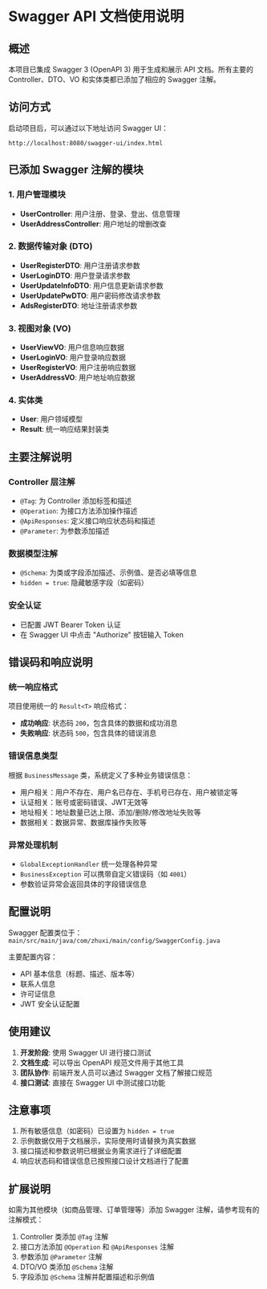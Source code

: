 # Swagger API 文档使用说明

## 概述

本项目已集成 Swagger 3 (OpenAPI 3) 用于生成和展示 API 文档。所有主要的 Controller、DTO、VO 和实体类都已添加了相应的 Swagger 注解。

## 访问方式

启动项目后，可以通过以下地址访问 Swagger UI：

```
http://localhost:8080/swagger-ui/index.html
```

## 已添加 Swagger 注解的模块

### 1. 用户管理模块
- **UserController**: 用户注册、登录、登出、信息管理
- **UserAddressController**: 用户地址的增删改查

### 2. 数据传输对象 (DTO)
- **UserRegisterDTO**: 用户注册请求参数
- **UserLoginDTO**: 用户登录请求参数
- **UserUpdateInfoDTO**: 用户信息更新请求参数
- **UserUpdatePwDTO**: 用户密码修改请求参数
- **AdsRegisterDTO**: 地址注册请求参数

### 3. 视图对象 (VO)
- **UserViewVO**: 用户信息响应数据
- **UserLoginVO**: 用户登录响应数据
- **UserRegisterVO**: 用户注册响应数据
- **UserAddressVO**: 用户地址响应数据

### 4. 实体类
- **User**: 用户领域模型
- **Result**: 统一响应结果封装类

## 主要注解说明

### Controller 层注解
- `@Tag`: 为 Controller 添加标签和描述
- `@Operation`: 为接口方法添加操作描述
- `@ApiResponses`: 定义接口响应状态码和描述
- `@Parameter`: 为参数添加描述

### 数据模型注解
- `@Schema`: 为类或字段添加描述、示例值、是否必填等信息
- `hidden = true`: 隐藏敏感字段（如密码）

### 安全认证
- 已配置 JWT Bearer Token 认证
- 在 Swagger UI 中点击 "Authorize" 按钮输入 Token

## 错误码和响应说明

### 统一响应格式
项目使用统一的 `Result<T>` 响应格式：
- **成功响应**: 状态码 `200`，包含具体的数据和成功消息
- **失败响应**: 状态码 `500`，包含具体的错误消息

### 错误信息类型
根据 `BusinessMessage` 类，系统定义了多种业务错误信息：
- 用户相关：用户不存在、用户名已存在、手机号已存在、用户被锁定等
- 认证相关：账号或密码错误、JWT无效等
- 地址相关：地址数量已达上限、添加/删除/修改地址失败等
- 数据相关：数据异常、数据库操作失败等

### 异常处理机制
- `GlobalExceptionHandler` 统一处理各种异常
- `BusinessException` 可以携带自定义错误码（如 `4001`）
- 参数验证异常会返回具体的字段错误信息

## 配置说明

Swagger 配置类位于：`main/src/main/java/com/zhuxi/main/config/SwaggerConfig.java`

主要配置内容：
- API 基本信息（标题、描述、版本等）
- 联系人信息
- 许可证信息
- JWT 安全认证配置

## 使用建议

1. **开发阶段**: 使用 Swagger UI 进行接口测试
2. **文档生成**: 可以导出 OpenAPI 规范文件用于其他工具
3. **团队协作**: 前端开发人员可以通过 Swagger 文档了解接口规范
4. **接口测试**: 直接在 Swagger UI 中测试接口功能

## 注意事项

1. 所有敏感信息（如密码）已设置为 `hidden = true`
2. 示例数据仅用于文档展示，实际使用时请替换为真实数据
3. 接口描述和参数说明已根据业务需求进行了详细配置
4. 响应状态码和错误信息已按照接口设计文档进行了配置

## 扩展说明

如需为其他模块（如商品管理、订单管理等）添加 Swagger 注解，请参考现有的注解模式：

1. Controller 类添加 `@Tag` 注解
2. 接口方法添加 `@Operation` 和 `@ApiResponses` 注解
3. 参数添加 `@Parameter` 注解
4. DTO/VO 类添加 `@Schema` 注解
5. 字段添加 `@Schema` 注解并配置描述和示例值
